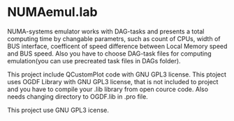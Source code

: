 # NUMAemul.lab
NUMA-systems emulator works with DAG-tasks and presents a total computing time by changable parametrs, such as count of CPUs, width of BUS interface, coefficent of speed difference between Local Memory speed and BUS speed. Also you have to choose DAG-task files for computing emulation(you can use precreated task files in DAGs folder).

This project include QCustomPlot code with GNU GPL3 license.
This ptoject uses OGDF Library with GNU GPL3 license, that is not included to project and you have to compile your .lib library from open cource code. Also needs changing directory to OGDF.lib in .pro file.

This project use GNU GPL3 icense.
